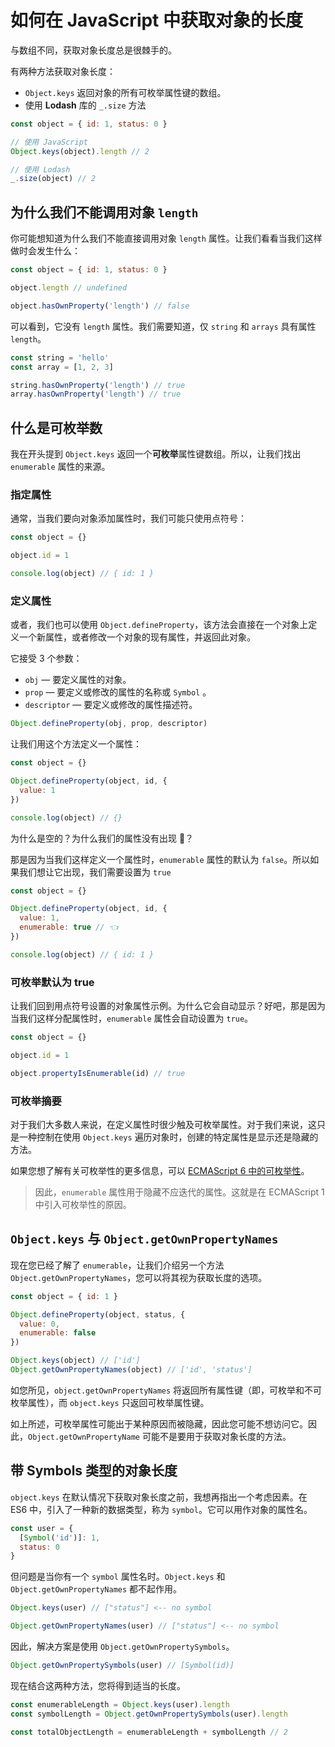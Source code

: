 # 如何在 JavaScript 中获取对象的长度

与数组不同，获取对象长度总是很棘手的。

有两种方法获取对象长度：

- `Object.keys` 返回对象的所有可枚举属性键的数组。
- 使用 **Lodash** 库的 `_.size` 方法

```js
const object = { id: 1, status: 0 }

// 使用 JavaScript
Object.keys(object).length // 2

// 使用 Lodash
_.size(object) // 2
```

## 为什么我们不能调用对象 `length`

你可能想知道为什么我们不能直接调用对象 `length` 属性。让我们看看当我们这样做时会发生什么：

```js
const object = { id: 1, status: 0 }

object.length // undefined

object.hasOwnProperty('length') // false
```

可以看到，它没有 `length` 属性。我们需要知道，仅 `string` 和 `arrays` 具有属性 `length`。

```js
const string = 'hello'
const array = [1, 2, 3]

string.hasOwnProperty('length') // true
array.hasOwnProperty('length') // true
```

## 什么是可枚举数

我在开头提到 `Object.keys` 返回一个**可枚举**属性键数组。所以，让我们找出 `enumerable` 属性的来源。

### 指定属性

通常，当我们要向对象添加属性时，我们可能只使用点符号：

```js
const object = {}

object.id = 1

console.log(object) // { id: 1 }
```

### 定义属性

或者，我们也可以使用 `Object.defineProperty`，该方法会直接在一个对象上定义一个新属性，或者修改一个对象的现有属性，并返回此对象。

它接受 3 个参数：

- `obj` — 要定义属性的对象。
- `prop` — 要定义或修改的属性的名称或 `Symbol` 。
- `descriptor` — 要定义或修改的属性描述符。

```js
Object.defineProperty(obj, prop, descriptor)
```

让我们用这个方法定义一个属性：

```js
const object = {}

Object.defineProperty(object, id, {
  value: 1
})

console.log(object) // {}
```

为什么是空的？为什么我们的属性没有出现 🤔？

那是因为当我们这样定义一个属性时，`enumerable` 属性的默认为 `false`。所以如果我们想让它出现，我们需要设置为 `true`

```js
const object = {}

Object.defineProperty(object, id, {
  value: 1,
  enumerable: true // 👈
})

console.log(object) // { id: 1 }
```

### 可枚举默认为 true

让我们回到用点符号设置的对象属性示例。为什么它会自动显示？好吧，那是因为当我们这样分配属性时，`enumerable` 属性会自动设置为 `true`。

```js
const object = {}

object.id = 1

object.propertyIsEnumerable(id) // true
```

### 可枚举摘要

对于我们大多数人来说，在定义属性时很少触及可枚举属性。对于我们来说，这只是一种控制在使用 `Object.keys` 遍历对象时，创建的特定属性是显示还是隐藏的方法。

如果您想了解有关可枚举性的更多信息，可以 [ECMAScript 6 中的可枚举性](http://2ality.com/2015/10/enumerability-es6.html)。

> 因此，`enumerable` 属性用于隐藏不应迭代的属性。这就是在 ECMAScript 1 中引入可枚举性的原因。

## `Object.keys` 与 `Object.getOwnPropertyNames`

现在您已经了解了 `enumerable`，让我们介绍另一个方法 `Object.getOwnPropertyNames`，您可以将其视为获取长度的选项。

```js
const object = { id: 1 }

Object.defineProperty(object, status, {
  value: 0,
  enumerable: false
})

Object.keys(object) // ['id']
Object.getOwnPropertyNames(object) // ['id', 'status']
```

如您所见，`object.getOwnPropertyNames` 将返回所有属性键（即，可枚举和不可枚举属性），而 `object.keys` 只返回可枚举属性键。

如上所述，可枚举属性可能出于某种原因而被隐藏，因此您可能不想访问它。因此，`Object.getOwnPropertyName` 可能不是要用于获取对象长度的方法。

## 带 Symbols 类型的对象长度

`object.keys` 在默认情况下获取对象长度之前，我想再指出一个考虑因素。在 ES6 中，引入了一种新的数据类型，称为 `symbol`。它可以用作对象的属性名。

```js
const user = {
  [Symbol('id')]: 1,
  status: 0
}
```

但问题是当你有一个 `symbol` 属性名时。`Object.keys` 和 `Object.getOwnPropertyNames` 都不起作用。

```js
Object.keys(user) // ["status"] <-- no symbol

Object.getOwnPropertyNames(user) // ["status"] <-- no symbol
```

因此，解决方案是使用 `Object.getOwnPropertySymbols`。

```js
Object.getOwnPropertySymbols(user) // [Symbol(id)]
```

现在结合这两种方法，您将得到适当的长度。

```js
const enumerableLength = Object.keys(user).length
const symbolLength = Object.getOwnPropertySymbols(user).length

const totalObjectLength = enumerableLength + symbolLength // 2
```
